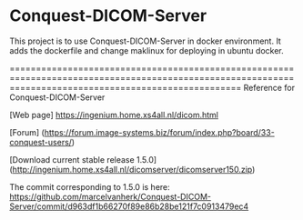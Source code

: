 # Conquest-DICOM-Server

This project is to use Conquest-DICOM-Server in docker environment.
It adds the dockerfile and change maklinux for deploying in ubuntu docker.

========================================================================================================================================================
Reference for Conquest-DICOM-Server

[Web page] https://ingenium.home.xs4all.nl/dicom.html

[Forum] (https://forum.image-systems.biz/forum/index.php?board/33-conquest-users/)

[Download current stable release 1.5.0] (http://ingenium.home.xs4all.nl/dicomserver/dicomserver150.zip)

The commit corresponding to 1.5.0 is here: https://github.com/marcelvanherk/Conquest-DICOM-Server/commit/d963df1b66270f89e86b28be121f7c0913479ec4
